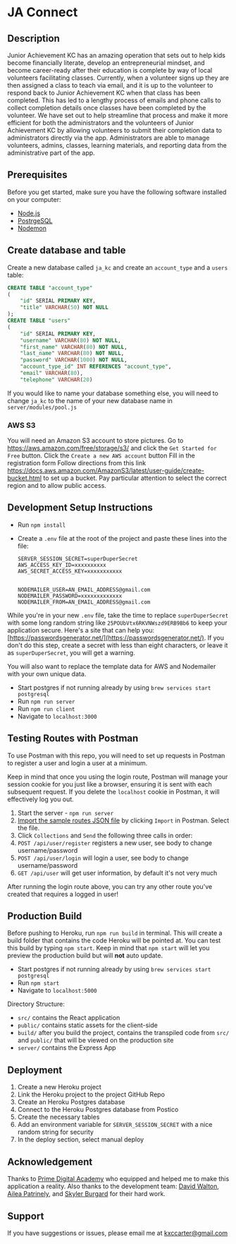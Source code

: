 # JA Connect

## Description

Junior Achievement KC has an amazing operation that sets out to help kids become financially literate, develop an entrepreneurial mindset, and become career-ready after their education is complete by way of local volunteers facilitating classes. Currently, when a volunteer signs up they are then assigned a class to teach via email, and it is up to the volunteer to respond back to Junior Achievement KC when that class has been completed. This has led to a lengthy process of emails and phone calls to collect completion details once classes have been completed by the volunteer. We have set out to help streamline that process and make it more efficient for both the administrators and the volunteers of Junior Achievement KC by allowing volunteers to submit their completion data to administrators directly via the app. Administrators are able to manage volunteers, admins, classes, learning materials, and reporting data from the administrative part of the app.

## Prerequisites

Before you get started, make sure you have the following software installed on your computer:

- [Node.js](https://nodejs.org/en/)
- [PostrgeSQL](https://www.postgresql.org/)
- [Nodemon](https://nodemon.io/)

## Create database and table

Create a new database called `ja_kc` and create an `account_type` and a `users` table:

```SQL
CREATE TABLE "account_type"
(
    "id" SERIAL PRIMARY KEY,
    "title" VARCHAR(50) NOT NULL
);
CREATE TABLE "users"
(
    "id" SERIAL PRIMARY KEY,
    "username" VARCHAR(80) NOT NULL,
    "first_name" VARCHAR(80) NOT NULL,
    "last_name" VARCHAR(80) NOT NULL,
    "password" VARCHAR(1000) NOT NULL,
    "account_type_id" INT REFERENCES "account_type",
    "email" VARCHAR(80),
    "telephone" VARCHAR(20)
```

If you would like to name your database something else, you will need to change `ja_kc` to the name of your new database name in `server/modules/pool.js`

### AWS S3

You will need an Amazon S3 account to store pictures.
Go to https://aws.amazon.com/free/storage/s3/ and click the `Get Started for Free` button.
Click the `Create a new AWS account` button
Fill in the registration form
Follow directions from this link https://docs.aws.amazon.com/AmazonS3/latest/user-guide/create-bucket.html to set up a bucket. Pay particular attention to select the correct region and to allow public access.

## Development Setup Instructions

- Run `npm install`
- Create a `.env` file at the root of the project and paste these lines into the file:

  ```
  SERVER_SESSION_SECRET=superDuperSecret
  AWS_ACCESS_KEY_ID=xxxxxxxxxx
  AWS_SECRET_ACCESS_KEY=xxxxxxxxxxx


  NODEMAILER_USER=AN_EMAIL_ADDRESS@gmail.com
  NODEMAILER_PASSWORD=xxxxxxxxxxxxx
  NODEMAILER_FROM=AN_EMAIL_ADDRESS@gmail.com

  ```

While you're in your new `.env` file, take the time to replace `superDuperSecret` with some long random string like `25POUbVtx6RKVNWszd9ERB9Bb6` to keep your application secure. Here's a site that can help you: [https://passwordsgenerator.net/](https://passwordsgenerator.net/). If you don't do this step, create a secret with less than eight characters, or leave it as `superDuperSecret`, you will get a warning.

You will also want to replace the template data for AWS and Nodemailer with your own unique data.

- Start postgres if not running already by using `brew services start postgresql`
- Run `npm run server`
- Run `npm run client`
- Navigate to `localhost:3000`

## Testing Routes with Postman

To use Postman with this repo, you will need to set up requests in Postman to register a user and login a user at a minimum.

Keep in mind that once you using the login route, Postman will manage your session cookie for you just like a browser, ensuring it is sent with each subsequent request. If you delete the `localhost` cookie in Postman, it will effectively log you out.

1. Start the server - `npm run server`
2. [Import the sample routes JSON file](./PostmanPrimeSoloRoutes.json) by clicking `Import` in Postman. Select the file.
3. Click `Collections` and `Send` the following three calls in order:
4. `POST /api/user/register` registers a new user, see body to change username/password
5. `POST /api/user/login` will login a user, see body to change username/password
6. `GET /api/user` will get user information, by default it's not very much

After running the login route above, you can try any other route you've created that requires a logged in user!

## Production Build

Before pushing to Heroku, run `npm run build` in terminal. This will create a build folder that contains the code Heroku will be pointed at. You can test this build by typing `npm start`. Keep in mind that `npm start` will let you preview the production build but will **not** auto update.

- Start postgres if not running already by using `brew services start postgresql`
- Run `npm start`
- Navigate to `localhost:5000`

Directory Structure:

- `src/` contains the React application
- `public/` contains static assets for the client-side
- `build/` after you build the project, contains the transpiled code from `src/` and `public/` that will be viewed on the production site
- `server/` contains the Express App

## Deployment

1. Create a new Heroku project
1. Link the Heroku project to the project GitHub Repo
1. Create an Heroku Postgres database
1. Connect to the Heroku Postgres database from Postico
1. Create the necessary tables
1. Add an environment variable for `SERVER_SESSION_SECRET` with a nice random string for security
1. In the deploy section, select manual deploy

## Acknowledgement

Thanks to [Prime Digital Academy](www.primeacademy.io) who equipped and helped me to make this application a reality.
Also thanks to the development team: [David Walton](https://github.com/djwalto), [Ailea Patrinely](https://github.com/aileapatrinely), and [Skyler Burgard](https://github.com/SkylerBurgard) for their hard work.

## Support

If you have suggestions or issues, please email me at [kxccarter@gmail.com](www.google.com)
